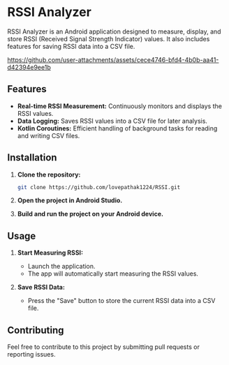 # RSSI Analyzer

RSSI Analyzer is an Android application designed to measure, display, and store RSSI (Received Signal Strength Indicator) values. It also includes features for saving RSSI data into a CSV file.

https://github.com/user-attachments/assets/cece4746-bfd4-4b0b-aa41-d42394e9ee1b

## Features

- **Real-time RSSI Measurement:** Continuously monitors and displays the RSSI values.
- **Data Logging:** Saves RSSI values into a CSV file for later analysis.
- **Kotlin Coroutines:** Efficient handling of background tasks for reading and writing CSV files.

## Installation

1. **Clone the repository:**

   ```bash
   git clone https://github.com/lovepathak1224/RSSI.git
   ```

2. **Open the project in Android Studio.**

3. **Build and run the project on your Android device.**

## Usage

1. **Start Measuring RSSI:**
   - Launch the application.
   - The app will automatically start measuring the RSSI values.

2. **Save RSSI Data:**
   - Press the "Save" button to store the current RSSI data into a CSV file.

## Contributing

Feel free to contribute to this project by submitting pull requests or reporting issues.
